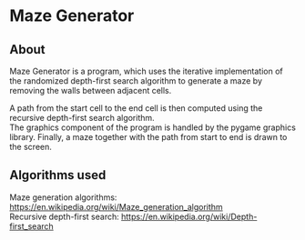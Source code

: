 # Maze Generator

## About 
Maze Generator is a program, which uses the iterative implementation of 
the randomized depth-first search algorithm to generate a maze by removing the walls between adjacent cells. 
                                                                                                                                              
A path from the start cell to the end cell is then computed using the recursive depth-first search algorithm.                                                                                                                                                                                               
The graphics component of the program is handled by the pygame graphics library. Finally, a maze together with the path from start to end is drawn to the screen.       
 
## Algorithms used                                                                                                                                                                                                                            
Maze generation algorithms: https://en.wikipedia.org/wiki/Maze_generation_algorithm                                   
Recursive depth-first search: https://en.wikipedia.org/wiki/Depth-first_search
